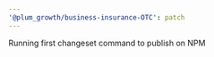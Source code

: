 ```yaml
---
'@plum_growth/business-insurance-OTC': patch
---
```


Running first changeset command to publish on NPM
